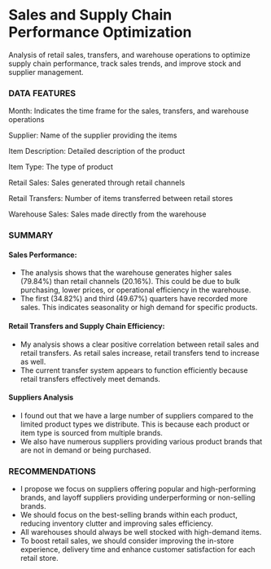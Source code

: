 # Sales and Supply Chain Performance Optimization
Analysis of retail sales, transfers, and warehouse operations to optimize supply chain performance, track sales trends, and improve stock and supplier management. 

### DATA FEATURES
Month: Indicates the time frame for the sales, transfers, and warehouse operations

Supplier: Name of the supplier providing the items

Item Description: Detailed description of the product

Item Type: The type of product

Retail Sales: Sales generated through retail channels

Retail Transfers: Number of items transferred between retail stores

Warehouse Sales: Sales made directly from the warehouse

### SUMMARY
#### Sales Performance:
- The analysis shows that the warehouse generates higher sales (79.84%) than retail channels (20.16%). This could be due to bulk purchasing, lower prices, or operational efficiency in the warehouse.
- The first (34.82%) and third (49.67%) quarters have recorded more sales. This indicates seasonality or high demand for specific products.

#### Retail Transfers and Supply Chain Efficiency:
- My analysis shows a clear positive correlation between retail sales and retail transfers. As retail sales increase, retail transfers tend to increase as well.
- The current transfer system appears to function efficiently because retail transfers effectively meet demands.

#### Suppliers Analysis 
- I found out that we have a large number of suppliers compared to the limited product types we distribute. This is because each product or item type is sourced from multiple brands.
- We also have numerous suppliers providing various product brands that are not in demand or being purchased.

### RECOMMENDATIONS
- I propose we focus on suppliers offering popular and high-performing brands, and layoff suppliers providing underperforming or non-selling brands.
- We should focus on the best-selling brands within each product, reducing inventory clutter and improving sales efficiency.
- All warehouses should always be well stocked with high-demand items.
- To boost retail sales, we should consider improving the in-store experience, delivery time and enhance customer satisfaction for each retail store. 
  

